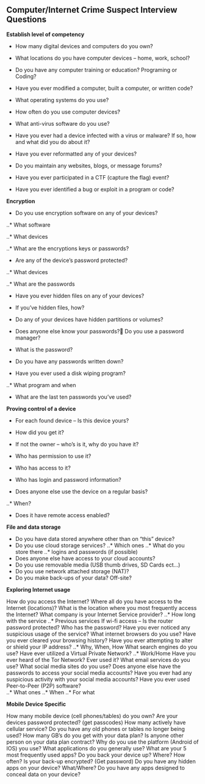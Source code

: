 ## Computer/Internet Crime Suspect Interview Questions

**Establish level of competency**

* How many digital devices and computers do you own?

* What locations do you have computer devices – home, work, school?

* Do you have any computer training or education?  Programing or Coding?

* Have you ever modified a computer, built a computer, or written code?

* What operating systems do you use?

* How often do you use computer devices?

* What anti-virus software do you use?

* Have you ever had a device infected with a virus or malware?  If so, how and what did you do about it?

* Have you ever reformatted any of your devices?

* Do you maintain any websites, blogs, or message forums?

* Have you ever participated in a CTF (capture the flag) event?

* Have you ever identified a bug or exploit in a program or code?

**Encryption**

* Do you use encryption software on any of your devices?

..* What software

..* What devices

..* What are the encryptions keys or passwords?

* Are any of the device’s password protected?

..* What devices

..* What are the passwords

* Have you ever hidden files on any of your devices?

* If you’ve hidden files, how?

* Do any of your devices have hidden partitions or volumes?

* Does anyone else know your passwords?	Do you use a password manager?

* What is the password?

* Do you have any passwords written down?

* Have you ever used a disk wiping program?

..* What program and when

* What are the last ten passwords you’ve used?

**Proving control of a device**

* For each found device – Is this device yours?  

* How did you get it?  

* If not the owner – who’s is it, why do you have it?

* Who has permission to use it?

* Who has access to it?

* Who has login and password information?

* Does anyone else use the device on a regular basis?

..* When?

* Does it have remote access enabled?

**File and data storage**

* Do you have data stored anywhere other than on “this” device?
* Do you use cloud storage services?
  ..* Which ones
  ..* What do you store there
  ..* logins and passwords (if possible)
* Does anyone else have access to your cloud accounts?
* Do you use removable media (USB thumb drives, SD Cards ect…)
* Do you use network attached storage (NAT)?
* Do you make back-ups of your data? Off-site?

**Exploring Internet usage**

How do you access the Internet?
Where all do you have access to the Internet (locations)?
What is the location where you most frequently access the Internet?
What company is your Internet Service provider?
..* How long with the service
..* Previous services
If wi-fi access – Is the router password protected?
Who has the password?
Have you ever noticed any suspicious usage of the service?
What internet browsers do you use?
Have you ever cleared your browsing history?
Have you ever attempting to alter or shield your IP address?
..* Why, When, How
What search engines do you use?
Have ever utilized a Virtual Private Network?
..* Work/Home
Have you ever heard of the Tor Network?  Ever used it?
What email services do you use?
What social media sites do you use?
Does anyone else have the passwords to access your social media accounts?
Have you ever had any suspicious activity with your social media accounts?
Have you ever used Peer-to-Peer (P2P) software?  
..* What ones
..* When
..* For what

**Mobile Device Specific**

How many mobile device (cell phones/tables) do you own?
Are your devices password protected?  (get passcodes)
How many actively have cellular service?
Do you have any old phones or tables no longer being used?
How many GB’s do you get with your data plan?
Is anyone other person on your data plan contract?
Why do you use the platform (Android of IOS) you use?
What applications do you generally use?
What are your 5 most frequently used apps?
Do you back your device up?  Where?  How often?
Is your back-up encrypted? (Get password)
Do you have any hidden apps on your device? What/Where?
Do you have any apps designed to conceal data on your device?